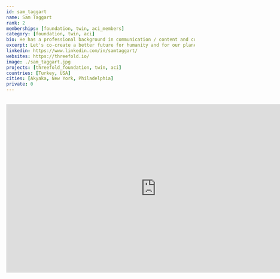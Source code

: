 ```yaml
---
id: sam_taggart
name: Sam Taggart
rank: 2
memberships: [foundation, twin, aci_members]
category: [foundation, twin, aci]
bio: He has a professional background in communication / content and community building / management. His career started in 2009 with digital agency VaynerMedia, when businesses were just beginning to use social media to reach their audiences. Beyond his career, Sam likes to think of himself as a citizen of the world. After eight years of "corporate" work, he began to travel, in part to evolve and open his mind and reality to new experiences and perspectives, and in part to find a purpose that tied more to his passions and desires to help the world. In 2019, Sam met ThreeFold co-founder Kristof de Spiegeleer in Cambodia and connected over topics like the importance of equalizing education and how we treat our planet. Sam was inspired by what an Internet by people, for people could do for all of us. Having been exposed to many corners of the world, Sam is inspired by the beauty of our differences, and humbled by our similarities. He is driven to help grow this global effort to bring positive and impactful change to our planet.
excerpt: Let's co-create a better future for humanity and for our planet.
linkedin: https://www.linkedin.com/in/samtaggart/
websites: https://threefold.io/
image: ./sam_taggart.jpg
projects: [threefold_foundation, twin, aci]
countries: [Turkey, USA]
cities: [Akyaka, New York, Philadelphia]
private: 0
---
```


<BR>
<div class="aspect-w-16 aspect-h-9">
<iframe src="https://player.vimeo.com/video/412746824" width="800" height="450" frameborder="0" allow="autoplay; fullscreen" allowfullscreen></iframe>
</div>
<BR>
